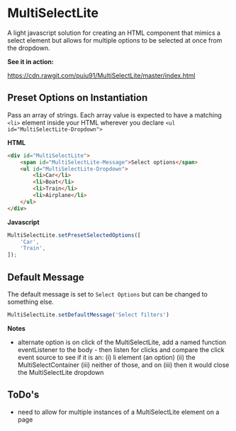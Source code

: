 # MultiSelectLite
A light javascript solution for creating an HTML component that mimics a select element but allows for multiple options to be selected at once from the dropdown.

**See it in action:**

https://cdn.rawgit.com/puiu91/MultiSelectLite/master/index.html

## Preset Options on Instantiation

Pass an array of strings. Each array value is expected to have a matching ```<li>``` element inside your HTML wherever you declare ```<ul id="MultiSelectLite-Dropdown">```

**HTML**
```html
<div id="MultiSelectLite">
    <span id="MultiSelectLite-Message">Select options</span>
    <ul id="MultiSelectLite-Dropdown">
        <li>Car</li>
        <li>Boat</li>
        <li>Train</li>
        <li>Airplane</li>
    </ul>
</div>
```

**Javascript**
```javascript
MultiSelectLite.setPresetSelectedOptions([
    'Car',
    'Train',
]);
```

## Default Message

The default message is set to ```Select Options``` but can be changed to something else.


```javascript
MultiSelectLite.setDefaultMessage('Select filters')
```

**Notes**
* alternate option is on click of the MultiSelectLite, add a named function eventListener to the body - then listen for clicks and compare the click event source to see if it is an: (i) li element (an option) (ii) the MultiSelectContainer (iii) neither of those, and on (iii) then it would close the MultiSelectLite dropdown

## ToDo's
* need to allow for multiple instances of a MultiSelectLite element on a page
